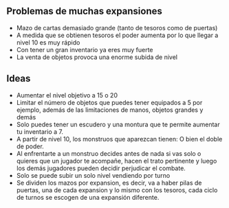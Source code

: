 ## Problemas de muchas expansiones
+ Mazo de cartas demasiado grande (tanto de tesoros como de puertas)
+ A medida que se obtienen tesoros el poder aumenta por lo que llegar a nivel 10 es muy rápido
+ Con tener un gran inventario ya eres muy fuerte
+ La venta de objetos provoca una enorme subida de nivel
## Ideas
+ Aumentar el nivel objetivo a 15 o 20
+ Limitar el número de objetos que puedes tener equipados a 5 por ejemplo, además de las limitaciones de manos, objetos grandes y demás
+ Solo puedes tener un escudero y una montura que te permite aumentar tu inventario a 7.
+ A partir de nivel 10, los monstruos que aparezcan tienen: O bien el doble de poder.
+ Al enfrentarte a un monstruo decides antes de nada si vas solo o quieres que un jugador te acompañe, hacen el trato pertinente y luego los demás jugadores pueden decidir perjudicar el combate.
+ Solo se puede subir un solo nivel vendiendo por turno
+ Se dividen los mazos por expansion, es decir, va a haber pilas de puertas, una de cada expansion y lo mismo con los tesoros, cada ciclo de turnos se escogen de una expansión diferente.